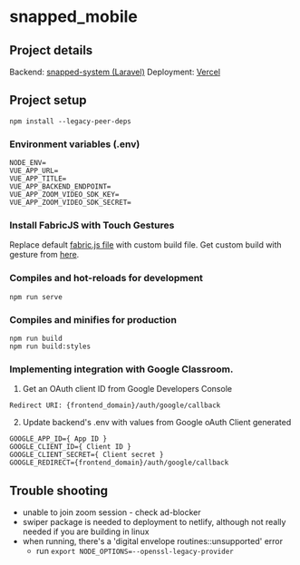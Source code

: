 # snapped_mobile

## Project details

Backend: [snapped-system (Laravel)](https://gitlab.com/boneyboneventures/snapped/snapped-system)
Deployment: [Vercel](https://vercel.com/bbv)

## Project setup
```
npm install --legacy-peer-deps
```

### Environment variables (.env)
```
NODE_ENV=
VUE_APP_URL=
VUE_APP_TITLE=
VUE_APP_BACKEND_ENDPOINT=
VUE_APP_ZOOM_VIDEO_SDK_KEY=
VUE_APP_ZOOM_VIDEO_SDK_SECRET=
```

### Install FabricJS with Touch Gestures
Replace default [fabric.js file]((../node_modules/fabric/dist/fabric.js)) with custom build file.
Get custom build with gesture from [here](http://fabricjs.com/build/).

### Compiles and hot-reloads for development
```
npm run serve
```

### Compiles and minifies for production
```
npm run build
npm run build:styles
```

### Implementing integration with Google Classroom.

1) Get an OAuth client ID from Google Developers Console

```
Redirect URI: {frontend_domain}/auth/google/callback
```

2) Update backend's .env with values from Google oAuth Client generated

```
GOOGLE_APP_ID={ App ID }
GOOGLE_CLIENT_ID={ Client ID }
GOOGLE_CLIENT_SECRET={ Client secret }
GOOGLE_REDIRECT={frontend_domain}/auth/google/callback
```

## Trouble shooting

* unable to join zoom session - check ad-blocker
* swiper package is needed to deployment to netlify, although not really needed if you are building in linux
* when running, there's a 'digital envelope routines::unsupported' error
	* run `export NODE_OPTIONS=--openssl-legacy-provider`
